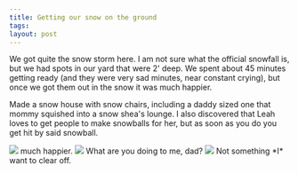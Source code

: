 ```yaml
---
title: Getting our snow on the ground
tags: 
layout: post
---
```


We got quite the snow storm here. I am not sure what the official snowfall is, but we had spots in our yard that were 2' deep. We spent about 45 minutes getting ready (and they were very sad minutes, near constant crying), but once we got them out in the snow it was much happier. 

Made a snow house with snow chairs, including a daddy sized one that mommy squished into a snow shea's lounge. I also discovered that Leah loves to get people to make snowballs for her, but as soon as you do you get hit by said snowball.

<img src="http://fuzzymonk.com/photos/leah_and_lars/image/595/IMG_2968.JPG" class="picture" />
much happier.

<img src="http://fuzzymonk.com/photos/leah_and_lars/image/595/IMG_2950.JPG" class="picture" />
What are you doing to me, dad?

<img src="http://fuzzymonk.com/photos/leah_and_lars/image/595/IMG_2953.JPG" class="picture" />
Not something *I* want to clear off.
